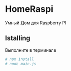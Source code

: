 # HomeRaspi
Умный Дом для Raspberry PI

## Istalling
Выполните в терминале 

```bash
# npm install
# node main.js
```